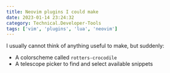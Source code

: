 ```yaml
---
title: Neovim plugins I could make
date: 2023-01-14 23:24:32
category: Technical.Developer-Tools
tags: ['vim', 'plugins', 'lua', 'neovim']
---
```


I usually cannot think of anything useful to make, but suddenly:

- A colorscheme called `rotters-crocodile`
- A telescope picker to find and select available snippets
